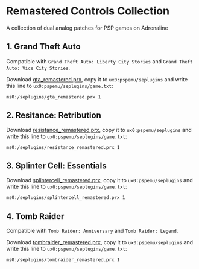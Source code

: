 # Remastered Controls Collection

A collection of dual analog patches for PSP games on Adrenaline

## 1. Grand Theft Auto

Compatible with `Grand Theft Auto: Liberty City Stories` and `Grand Theft Auto: Vice City Stories`.

Download [gta_remastered.prx](https://github.com/TheOfficialFloW/RemasteredControls/releases/tag/GTARemastered), copy it to `ux0:pspemu/seplugins` and write this line to `ux0:pspemu/seplugins/game.txt`:

```
ms0:/seplugins/gta_remastered.prx 1
```

## 2. Resitance: Retribution

Download [resistance_remastered.prx](https://github.com/TheOfficialFloW/RemasteredControls/releases/tag/ResistanceRemastered), copy it to `ux0:pspemu/seplugins` and write this line to `ux0:pspemu/seplugins/game.txt`:

```
ms0:/seplugins/resistance_remastered.prx 1
```

## 3. Splinter Cell: Essentials

Download [splintercell_remastered.prx](https://github.com/TheOfficialFloW/RemasteredControls/releases/tag/SplinterCellRemastered), copy it to `ux0:pspemu/seplugins` and write this line to `ux0:pspemu/seplugins/game.txt`:

```
ms0:/seplugins/splintercell_remastered.prx 1
```

## 4. Tomb Raider

Compatible with `Tomb Raider: Anniversary` and `Tomb Raider: Legend`.

Download [tombraider_remastered.prx](https://github.com/TheOfficialFloW/RemasteredControls/releases/tag/TombRaiderRemastered), copy it to `ux0:pspemu/seplugins` and write this line to `ux0:pspemu/seplugins/game.txt`:

```
ms0:/seplugins/tombraider_remastered.prx 1
```